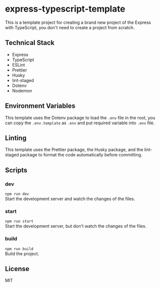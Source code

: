# express-typescript-template

This is a template project for creating a brand new project of the Express with TypeScript, you don't need to create a project from scratch.

## Technical Stack

- Express
- TypeScript
- ESLint
- Prettier
- Husky
- lint-staged
- Dotenv
- Nodemon

## Environment Variables

This template uses the Dotenv package to load the `.env` file in the root, you can copy the `.env.template` as `.env` and put required variable into `.env` file.

## Linting

This template uses the Prettier package, the Husky package, and the lint-staged package to format the code automatically before committing.

## Scripts

### dev

`npm run dev`  
Start the development server and watch the changes of the files.

### start

`npm run start`  
Start the development server, but don't watch the changes of the files.

### build

`npm run build`  
Build the project.

## License

MIT
